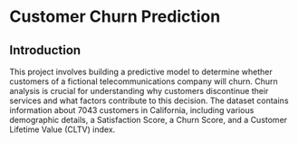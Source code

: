 # Customer Churn Prediction 

## Introduction

This project involves building a predictive model to determine whether customers of a fictional telecommunications company will churn. Churn analysis is crucial for understanding why customers discontinue their services and what factors contribute to this decision. The dataset contains information about 7043 customers in California, including various demographic details, a Satisfaction Score, a Churn Score, and a Customer Lifetime Value (CLTV) index.
